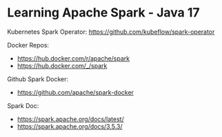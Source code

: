 # Learning Apache Spark - Java 17

Kubernetes Spark Operator: https://github.com/kubeflow/spark-operator

Docker Repos:
* https://hub.docker.com/r/apache/spark
* https://hub.docker.com/_/spark

Github Spark Docker:
* https://github.com/apache/spark-docker

Spark Doc:
* https://spark.apache.org/docs/latest/
* https://spark.apache.org/docs/3.5.3/
